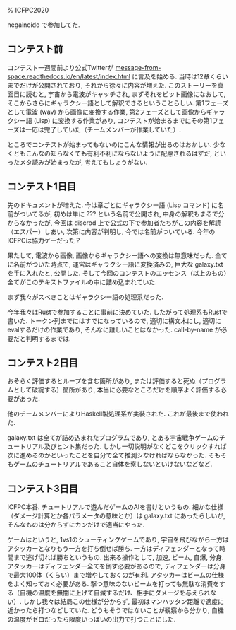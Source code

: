 % ICFPC2020

negainoido で参加してた.

## コンテスト前

コンテスト一週間前より公式Twitterが
[message-from-space.readthedocs.io/en/latest/index.html](https://message-from-space.readthedocs.io/en/latest/index.html)
に言及を始める.
当時は12章くらいまでだけが公開されており, それから徐々に内容が増えた.
このストーリーを真面目に読むと, 宇宙から電波がキャッチされ, まずそれをビット画像になおして, そこからさらにギャラクシー語として解釈できるということらしい.
第1フェーズとして電波 (wav) から画像に変換する作業,
第2フェーズとして画像からギャラクシー語 (Lisp) に変換する作業があり,
コンテストが始まるまでにその第1フェーズは一応は完了していた（チームメンバーが作業していた）.

ところでコンテストが始まってもないのにこんな情報が出るのはおかしい.
少なくともこんなの知らなくても有利不利にならないように配慮されるはずだ, といったメタ読みが始まったが,
考えてもしょうがない.

## コンテスト1日目

先のドキュメントが増えた.
今は章ごとにギャラクシー語 (Lisp コマンド) に名前がついてるが,
初めは単に ??? という名前で公開され, 中身の解釈もまるで分からなかったが,
今回は discrod 上で公式の下で参加者たちがこの内容を解読（エスパー）しあい, 次第に内容が判明し, 今では名前がついている.
今年のICFPCは協力ゲーだった？

果たして, 電波から画像, 画像からギャラクシー語への変換は無意味だった.
全てに名前がついた時点で, 運営はギャラクシー語に変換済みの, 巨大な galaxy.txt を手に入れたと, 公開した.
そして今回のコンテストのエッセンス（以上のもの）全てがこのテキストファイルの中に詰め込まれていた.

まず我々がスべきことはギャラクシー語の処理系だった.

今年我々はRustで参加することに事前に決めていた.
したがって処理系もRustで書いた.
トークン列までにはすでになっているので, 適切に構文木にし, 適切にevalするだけの作業であり,
そんなに難しいことはなかった.
call-by-name が必要だと判明するまでは.

## コンテスト2日目

おそらく評価するとループを含む箇所があり,
または評価すると死ぬ（プログラムとして破綻する）箇所があり,
本当に必要なところだけを順序よく評価する必要があった.

他のチームメンバーによりHaskell製処理系が実装された.
これが最後まで使われた.

galaxy.txt は全てが詰め込まれたプログラムであり,
とある宇宙戦争ゲームのチュートリアル及びヒント集だった.
しかし一切説明がなくどこをクリックすれば次に進めるのかといったことを自分で全て推測シなければならなかった.
そもそもゲームのチュートリアルであること自体を察しないといけないなどなど.

## コンテスト3日目

ICFPC本番.
チュートリアルで遊んだゲームのAIを書けというもの.
細かな仕様（ダメージ計算とか各パラメータの意味とか）は galaxy.txt にあったらしいが,
そんなものは分からずにカンだけで適当にやった.

ゲームはというと,
1vs1のシューティングゲームであり, 宇宙を飛びながら一方はアタッカーとなりもう一方を打ち倒せば勝ち.
一方はディフェンダーとなって時間まで逃げ切れば勝ちというもの.
出来る操作として, 加速, ビーム, 自爆, 分身.
アタッカーはディフェンダー全てを倒す必要があるので, ディフェンダーは分身で最大100体（くらい）まで増やしておくのが有利.
アタッカーはビームの仕様をよく知っておく必要がある.
撃つ意味のないビームを打っても無駄な消費をする（自機の温度を無闇に上げて自滅するだけ、相手にダメージを与えられない）.
しかし我々は結局この仕様が分からず, 最初はマンハッタン距離で適度に近かったら打つなどしていた.
どうもそうではないことが観察から分かり, 自機の温度がゼロだったら限度いっぱいの出力で打つことにした.

